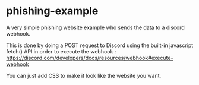# phishing-example
A very simple phishing website example who sends the data to a discord webhook.

This is done by doing a POST request to Discord using the built-in javascript fetch() API in order to execute the webhook : https://discord.com/developers/docs/resources/webhook#execute-webhook

You can just add CSS to make it look like the website you want.

